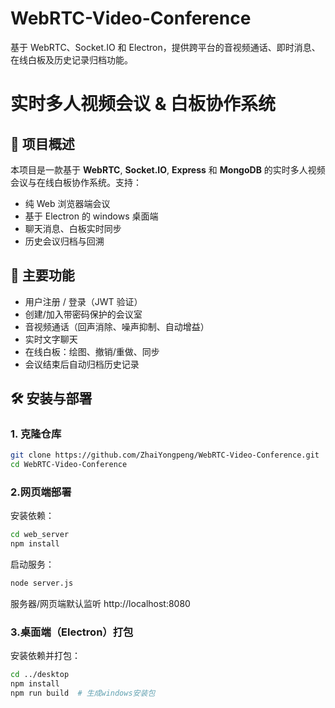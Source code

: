 # WebRTC-Video-Conference
基于 WebRTC、Socket.IO 和 Electron，提供跨平台的音视频通话、即时消息、在线白板及历史记录归档功能。

# 实时多人视频会议 & 白板协作系统

## 🚀 项目概述
本项目是一款基于 **WebRTC**, **Socket.IO**, **Express** 和 **MongoDB** 的实时多人视频会议与在线白板协作系统。支持：
- 纯 Web 浏览器端会议
- 基于 Electron 的 windows 桌面端
- 聊天消息、白板实时同步
- 历史会议归档与回溯

## 🌟 主要功能
- 用户注册 / 登录（JWT 验证）
- 创建/加入带密码保护的会议室
- 音视频通话（回声消除、噪声抑制、自动增益）
- 实时文字聊天
- 在线白板：绘图、撤销/重做、同步
- 会议结束后自动归档历史记录

## 🛠 安装与部署

### 1. 克隆仓库
```bash
git clone https://github.com/ZhaiYongpeng/WebRTC-Video-Conference.git
cd WebRTC-Video-Conference
```

### 2.网页端部署
安装依赖：
```bash
cd web_server
npm install
```

启动服务：
```bash
node server.js
```
服务器/网页端默认监听 http://localhost:8080

### 3.桌面端（Electron）打包
安装依赖并打包：
```bash
cd ../desktop
npm install
npm run build  # 生成windows安装包
```
